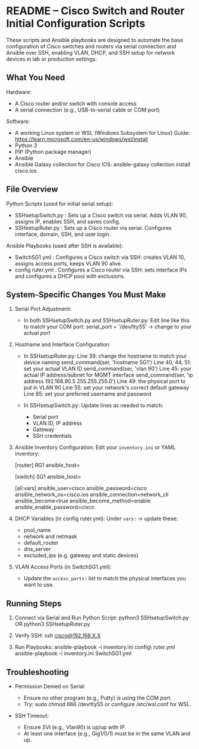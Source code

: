 README – Cisco Switch and Router Initial Configuration Scripts
==============================================================

These scripts and Ansible playbooks are designed to automate the base configuration
of Cisco switches and routers via serial connection and Ansible over SSH, enabling
VLAN, DHCP, and SSH setup for network devices in lab or production settings.

What You Need
-------------

Hardware:
- A Cisco router and/or switch with console access
- A serial connection (e.g., USB-to-serial cable or COM port)

Software:
- A working Linux system or WSL (Windows Subsystem for Linux)
  Guide: https://learn.microsoft.com/en-us/windows/wsl/install
- Python 3
- PIP (Python package manager)
- Ansible
- Ansible Galaxy collection for Cisco IOS:
    ansible-galaxy collection install cisco.ios

File Overview
-------------

Python Scripts (used for initial serial setup):
- SSHsetupSwitch.py  : Sets up a Cisco switch via serial. Adds VLAN 90, assigns IP,
                        enables SSH, and saves config.
- SSHsetupRuter.py   : Sets up a Cisco router via serial. Configures interface, domain,
                        SSH, and user login.

Ansible Playbooks (used after SSH is available):
- SwitchSG1.yml      : Configures a Cisco switch via SSH: creates VLAN 10, assigns access
                        ports, keeps VLAN 90 alive.
- config ruter.yml   : Configures a Cisco router via SSH: sets interface IPs and configures
                        a DHCP pool with exclusions.

System-Specific Changes You Must Make
-------------------------------------

1. Serial Port Adjustment:
   - In both SSHsetupSwitch.py and SSHsetupRuter.py:
     Edit line like this to match your COM port:
       serial_port = '/dev/ttyS5'  → change to your actual port

2. Hostname and Interface Configuration:
   - In SSHsetupRuter.py:
     Line 39: change the hostname to match your device naming
       send_command(ser, 'hostname SG1')
     Line 40, 44, 51: set your actual VLAN ID
       send_command(ser, 'vlan 90')
     Line 45: your actual IP address/subnet for MGMT interface
       send_command(ser, 'ip address 192.168.90.5 255.255.255.0')
     Line 49: the physical port to put in VLAN 90
     Line 55: set your network's correct default gateway
     Line 85: set your preferred username and password

   - In SSHsetupSwitch.py:
     Update lines as needed to match:
       - Serial port
       - VLAN ID, IP address
       - Gateway
       - SSH credentials

3. Ansible Inventory Configuration:
   Edit your `inventory.ini` or YAML inventory:

   [router]
   RG1 ansible_host=<your-router-ip>

   [switch]
   SG1 ansible_host=<your-switch-ip>

   [all:vars]
   ansible_user=cisco
   ansible_password=cisco
   ansible_network_os=cisco.ios
   ansible_connection=network_cli
   ansible_become=true
   ansible_become_method=enable
   ansible_enable_password=cisco

4. DHCP Variables (in config ruter.yml):
   Under `vars:` → update these:
     - pool_name
     - network and netmask
     - default_router
     - dns_server
     - excluded_ips (e.g. gateway and static devices)

5. VLAN Access Ports (in SwitchSG1.yml):
   - Update the `access_ports:` list to match the physical interfaces you want to use.

Running Steps
-------------

1. Connect via Serial and Run Python Script:
   python3 SSHsetupSwitch.py
   OR
   python3 SSHsetupRuter.py

2. Verify SSH:
   ssh cisco@192.168.X.X

3. Run Playbooks:
   ansible-playbook -i inventory.ini config\ ruter.yml
   ansible-playbook -i inventory.ini SwitchSG1.yml

Troubleshooting
---------------

- Permission Denied on Serial:
    - Ensure no other program (e.g., Putty) is using the COM port.
    - Try: sudo chmod 666 /dev/ttyS5 or configure /etc/wsl.conf for WSL.

- SSH Timeout:
    - Ensure SVI (e.g., Vlan90) is up/up with IP.
    - At least one interface (e.g., Gig1/0/1) must be in the same VLAN and up.


